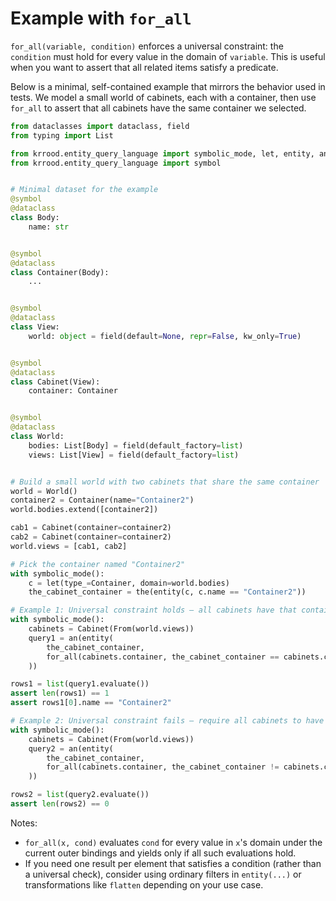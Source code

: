 # Example with `for_all`

`for_all(variable, condition)` enforces a universal constraint: the `condition` must hold for every value in the domain of `variable`. This is useful when you want to assert that all related items satisfy a predicate.

Below is a minimal, self-contained example that mirrors the behavior used in tests. We model a small world of cabinets, each with a container, then use `for_all` to assert that all cabinets have the same container we selected.

```python
from dataclasses import dataclass, field
from typing import List

from krrood.entity_query_language import symbolic_mode, let, entity, an, From, the, for_all
from krrood.entity_query_language import symbol


# Minimal dataset for the example
@symbol
@dataclass
class Body:
    name: str


@symbol
@dataclass
class Container(Body):
    ...


@symbol
@dataclass
class View:
    world: object = field(default=None, repr=False, kw_only=True)


@symbol
@dataclass
class Cabinet(View):
    container: Container


@symbol
@dataclass
class World:
    bodies: List[Body] = field(default_factory=list)
    views: List[View] = field(default_factory=list)


# Build a small world with two cabinets that share the same container
world = World()
container2 = Container(name="Container2")
world.bodies.extend([container2])

cab1 = Cabinet(container=container2)
cab2 = Cabinet(container=container2)
world.views = [cab1, cab2]

# Pick the container named "Container2"
with symbolic_mode():
    c = let(type_=Container, domain=world.bodies)
    the_cabinet_container = the(entity(c, c.name == "Container2"))

# Example 1: Universal constraint holds — all cabinets have that container
with symbolic_mode():
    cabinets = Cabinet(From(world.views))
    query1 = an(entity(
        the_cabinet_container,
        for_all(cabinets.container, the_cabinet_container == cabinets.container)
    ))

rows1 = list(query1.evaluate())
assert len(rows1) == 1
assert rows1[0].name == "Container2"

# Example 2: Universal constraint fails — require all cabinets to have a different container
with symbolic_mode():
    cabinets = Cabinet(From(world.views))
    query2 = an(entity(
        the_cabinet_container,
        for_all(cabinets.container, the_cabinet_container != cabinets.container)
    ))

rows2 = list(query2.evaluate())
assert len(rows2) == 0
```

Notes:
- `for_all(x, cond)` evaluates `cond` for every value in `x`'s domain under the current outer bindings and yields only if all such evaluations hold.
- If you need one result per element that satisfies a condition (rather than a universal check), consider using ordinary filters in `entity(...)` or transformations like `flatten` depending on your use case.
